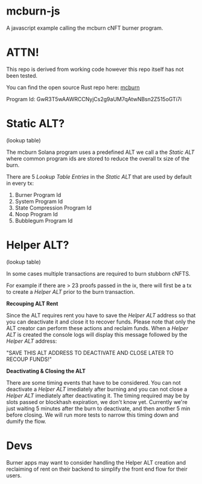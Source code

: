 # mcburn-js

A javascript example calling the mcburn cNFT burner program.

# ATTN!

This repo is derived from working code however this repo itself has not been tested.

You can find the open source Rust repo here: [mcburn](https://github.com/honeygrahams2/mcburn)

Program Id: GwR3T5wAAWRCCNyjCs2g9aUM7qAtwNBsn2Z515oGTi7i

# Static ALT?
(lookup table)

The mcburn Solana program uses a predefined ALT we call a the *Static ALT* where common program ids are stored to reduce the overall tx size of the burn.

There are 5 *Lookup Table Entries* in the *Static ALT* that are used by default in every tx:

1. Burner Program Id
2. System Program Id
3. State Compression Program Id
4. Noop Program Id
5. Bubblegum Program Id

# Helper ALT?
(lookup table)

In some cases multiple transactions are required to burn stubborn cNFTS.

For example if there are > 23 proofs passed in the ix, there will first be a tx to create a *Helper ALT* prior to the burn transaction.

**Recouping ALT Rent**

Since the ALT requires rent you have to save the *Helper ALT* address so that you can deactivate it and close it to recover funds. Please note that only the ALT creator can perform these actions and reclaim funds. When a *Helper ALT* is created the console logs will display this message followed by the *Helper ALT* address: 

"SAVE THIS ALT ADDRESS TO DEACTIVATE AND CLOSE LATER TO RECOUP FUNDS!"

**Deactivating & Closing the ALT**

There are some timing events that have to be considered. You can not deactivate a *Helper ALT* imediately after burning and you can not close a *Helper ALT* imediately after deactivating it. The timing required may be by slots passed or blockhash expiration, we don't know yet. Currently we're just waiting 5 minutes after the burn to deactivate, and then another 5 min before closing. We will run more tests to narrow this timing down and dumify the flow.

# Devs

Burner apps may want to consider handling the Helper ALT creation and reclaiming of rent on their backend to simplify the front end flow for their users.
